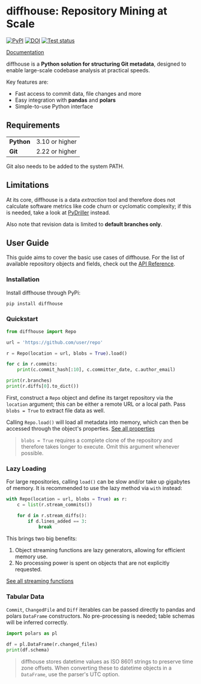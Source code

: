# diffhouse: Repository Mining at Scale

[![PyPI](https://img.shields.io/pypi/v/diffhouse)](https://pypi.org/project/diffhouse/) [![DOI](https://zenodo.org/badge/1052651155.svg)](https://doi.org/10.5281/zenodo.17368264) [![Test status](https://img.shields.io/github/actions/workflow/status/vupdivup/diffhouse/os-test.yml?label=tests&branch=main)](https://github.com/vupdivup/diffhouse/actions/workflows/os-test.yml)

[Documentation](https://vupdivup.github.io/diffhouse/)

<!-- home-start -->

diffhouse is a **Python solution for structuring Git metadata**, designed to enable
large-scale codebase analysis at practical speeds.

Key features are:

- Fast access to commit data, file changes and more
- Easy integration with **pandas** and **polars**
- Simple-to-use Python interface

## Requirements

<table>
    <tr>
        <td><strong>Python</strong></td>
        <td>3.10 or higher</td>
    </tr>
    <tr>
        <td><strong>Git</strong></td>
        <td>2.22 or higher</td>
    </tr>
</table>

Git also needs to be added to the system PATH.

## Limitations

At its core, diffhouse is a data *extraction* tool and therefore does not calculate software metrics like code churn or cyclomatic complexity; if this is needed, take a look at [PyDriller](https://github.com/ishepard/pydriller) instead.

Also note that revision data is limited to **default branches only**.

<!-- home-end -->

## User Guide

<!-- user-guide-start -->

This guide aims to cover the basic use cases of diffhouse. For the list of
available repository objects and fields, check out the
[API Reference](https://vupdivup.github.io/diffhouse/api-reference).

### Installation

Install diffhouse through PyPi:

```sh
pip install diffhouse
```

### Quickstart

```python
from diffhouse import Repo

url = 'https://github.com/user/repo'

r = Repo(location = url, blobs = True).load()

for c in r.commits:
    print(c.commit_hash[:10], c.committer_date, c.author_email)

print(r.branches)
print(r.diffs[0].to_dict())
```

First, construct a `Repo` object and define
its target repository via the `location` argument; this can be either a
remote URL or a local path. Pass `blobs = True` to extract file data as well.

Calling `Repo.load()` will load all metadata into memory, which can
then be accessed through the object's properties.
[See all properties](https://vupdivup.github.io/diffhouse/api-reference/#diffhouse.Repo.branches)

> `blobs = True` requires a complete clone of the repository and therefore
> takes longer to execute. Omit this argument whenever possible.

### Lazy Loading

For large repositories, calling
`load()` can be slow and/or take up gigabytes of memory. It is recommended to
use the lazy method via `with` instead:

```python
with Repo(location = url, blobs = True) as r:
    c = list(r.stream_commits())

    for d in r.stream_diffs():
        if d.lines_added == 3:
            break
```

This brings two big benefits:

1. Object streaming functions are lazy generators, allowing for efficient memory use.
2. No processing power is spent on objects that are not explicitly requested.

[See all streaming functions](https://vupdivup.github.io/diffhouse/api-reference/#diffhouse.Repo.stream_commits)

### Tabular Data

`Commit`, `ChangedFile` and `Diff` iterables can be passed directly to
pandas and polars `DataFrame` constructors. No pre-processing is needed;
table schemas will be inferred correctly.

```python
import polars as pl

df = pl.DataFrame(r.changed_files)
print(df.schema)
```

> diffhouse stores datetime values as ISO 8601 strings to preserve time zone
> offsets. When converting these to datetime objects in a `DataFrame`, use
> the parser's UTC option.

<!-- user-guide-end -->
